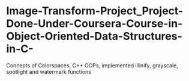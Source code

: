 # Image-Transform-Project_Project-Done-Under-Coursera-Course-in-Object-Oriented-Data-Structures-in-C-
Concepts of Colorspaces, C++ OOPs, implemented illinify, grayscale, spotlight and watermark functions
